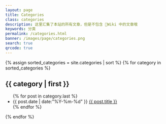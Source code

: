 ```yaml
---
layout: page
title: Categories
class: categories
description: 这里汇集了本站的所有文章，但是不包含 📁Wiki 中的文章哦
keywords: 分类
permalink: /categories.html
banner: /images/page/categories.png
search: true
qrcode: true
---
```


{% assign sorted_categories = site.categories | sort %}
{% for category in sorted_categories %}
  <h2 class="category__title mdi" id="{{ category[0] }}" data-mdi-custom="{{ category[0] | downcase }}">
    {{ category | first }}
  </h2>
  <ul class="categories">
    {% for post in category.last %}
      <li class="categories__item">  
        <span class="categories__item__meta">{{ post.date | date:"%Y-%m-%d" }}</span>
        <a class="categories__item__title" href="{{ post.url }}">{{ post.title }}</a>
      </li>
    {% endfor %}
  </ul>
{% endfor %}